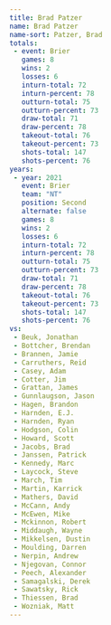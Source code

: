 ```yaml
---
title: Brad Patzer
name: Brad Patzer
name-sort: Patzer, Brad
totals:
 - event: Brier
   games: 8
   wins: 2
   losses: 6
   inturn-total: 72
   inturn-percent: 78
   outturn-total: 75
   outturn-percent: 73
   draw-total: 71
   draw-percent: 78
   takeout-total: 76
   takeout-percent: 73
   shots-total: 147
   shots-percent: 76
years:
 - year: 2021
   event: Brier
   team: "NT"
   position: Second
   alternate: false
   games: 8
   wins: 2
   losses: 6
   inturn-total: 72
   inturn-percent: 78
   outturn-total: 75
   outturn-percent: 73
   draw-total: 71
   draw-percent: 78
   takeout-total: 76
   takeout-percent: 73
   shots-total: 147
   shots-percent: 76
vs:
 - Beuk, Jonathan
 - Bottcher, Brendan
 - Brannen, Jamie
 - Carruthers, Reid
 - Casey, Adam
 - Cotter, Jim
 - Grattan, James
 - Gunnlaugson, Jason
 - Hagen, Brandon
 - Harnden, E.J.
 - Harnden, Ryan
 - Hodgson, Colin
 - Howard, Scott
 - Jacobs, Brad
 - Janssen, Patrick
 - Kennedy, Marc
 - Laycock, Steve
 - March, Tim
 - Martin, Karrick
 - Mathers, David
 - McCann, Andy
 - McEwen, Mike
 - Mckinnon, Robert
 - Middaugh, Wayne
 - Mikkelsen, Dustin
 - Moulding, Darren
 - Nerpin, Andrew
 - Njegovan, Connor
 - Peech, Alexander
 - Samagalski, Derek
 - Sawatsky, Rick
 - Thiessen, Brad
 - Wozniak, Matt
---
```

